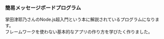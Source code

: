 ### 簡易メッセージボードプログラム 
掌田津耶乃さんのNode.js超入門という本に解説されているプログラムになります。  
フレームワークを使わない基本的なアプリの作り方を学びたく作りました。
